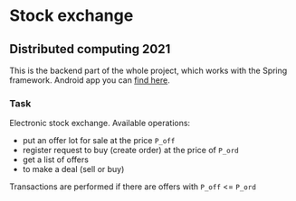# Stock exchange 
## Distributed computing 2021

This is the backend part of the whole project, which works with the Spring framework. Android app you can [find here](https://github.com/CRaFT4ik/dc-stock-exchange-android). 

### Task
Electronic stock exchange. Available operations:
- put an offer lot for sale at the price `P_off`
- register request to buy (create order) at the price of `P_ord`
- get a list of offers
- to make a deal (sell or buy)

Transactions are performed if there are offers with `P_off` <= `P_ord`